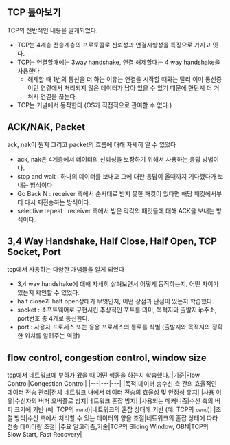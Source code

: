## TCP 톺아보기

TCP의 전반적인 내용을 알게되었다.

-  TCP는 4계층 전송계층의 프로토콜로 신뢰성과 연결시향성을 특징으로 가지고 잇다.
-  TCP는 연결할때에는 3way handshake, 연결 해제할때는 4 way handshake을 사용한다
   -  해제할 때 1번의 통신을 더 하는 이유는 연결을 시작할 때와는 달리 이미 통신중이던 연결에서 처리되지 않은 데이터가 남아 있을 수 있기 때문에 한단계 더 거쳐서 연결을 끊는다.
-  TCP는 커널에서 동작한다 (OS가 직접적으로 관여할 수 없다.)

## ACK/NAK, Packet

ack, nak이 뭔지 그리고 packet의 흐름에 대해 자세히 알 수 있었다

-  ack, nak은 4계층에서 데이터의 신뢰성을 보장하기 위해서 사용하는 응답 방법이다.
-  stop and wait : 하나의 데이터를 보내고 그에 대한 응답이 올때까지 기다렸다가 보내는 방식이다
-  Go Back N : receiver 측에서 순서대로 받지 못한 패킷이 있다면 해당 패킷에서부터 다시 재전송하는 방식이다.
-  selective repeat : receiver 측에서 받은 각각의 패킷들에 대해 ACK을 보내는 방식이다.

## 3,4 Way Handshake, Half Close, Half Open, TCP Socket, Port

tcp에서 사용하는 다양한 개념들을 알게 되었다

-  3,4 way handshake에 대해 자세히 살펴보면서 어떻게 동작하는지, 어떤 차이가 있는지 확인할 수 있었다.
-  half close과 half open상태가 무엇인지, 어떤 장점과 단점이 있는지 학습했다.
-  socket : 소프트웨어로 구현시킨 추상적인 포트를 의미, 목적지와 출발지 ip주소, port번호 총 4개로 통신한다.
-  port : 사용자 프로세스 또는 응용 프로세스의 통로를 식별 (출발지와 목적지의 정확한 위치를 알려주는 역할)

## flow control, congestion control, window size

tcp에서 네트워크에 부하가 왔을 때 어떤 행동을 하는지 학습했다.
|기준|Flow Control|Congestion Control|
|---|---|---|
|목적|데이터 송수신 측 간의 효율적인 데이터 전송 관리|전체 네트워크 내에서 데이터 전송의 효율성 및 안정성 유지|
|사용 이유|수신자의 버퍼 오버플로 방지|네트워크 혼잡 방지|
|사용되는 메커니즘|수신 측의 버퍼 크기에 기반 (예: TCP의 `rwnd`)|네트워크의 혼잡 상태에 기반 (예: TCP의 `cwnd`)|
|조절 방식|수신 측에서 처리할 수 있는 데이터의 양을 조절|네트워크의 혼잡 상태에 따라 전송 데이터량 조절|
|주요 알고리즘,기술|TCP의 Sliding Window, GBN|TCP의 Slow Start, Fast Recovery|
